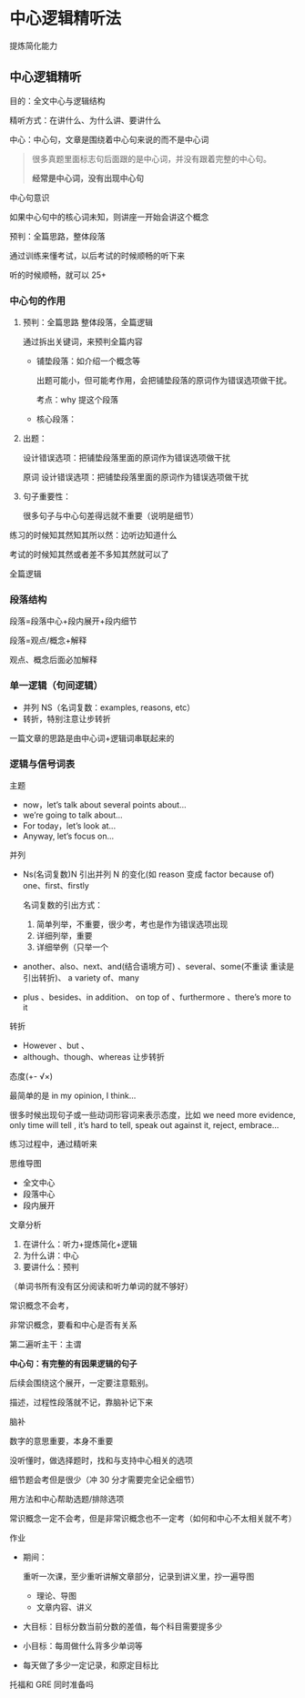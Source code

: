 # 中心逻辑精听法

提炼简化能力

## 中心逻辑精听

目的：全文中心与逻辑结构

精听方式：在讲什么、为什么讲、要讲什么

中心：中心句，文章是围绕着中心句来说的而不是中心词

> 很多真题里面标志句后面跟的是中心词，并没有跟着完整的中心句。
>
> **经常是中心词，没有出现中心句**

中心句意识

如果中心句中的核心词未知，则讲座一开始会讲这个概念

预判：全篇思路，整体段落

通过训练来懂考试，以后考试的时候顺畅的听下来

听的时候顺畅，就可以 25+

### 中心句的作用

1. 预判：全篇思路 整体段落，全篇逻辑

   通过拆出关键词，来预判全篇内容

   - 铺垫段落：如介绍一个概念等

     出题可能小，但可能考作用，会把铺垫段落的原词作为错误选项做干扰。

     考点：why 提这个段落

   - 核心段落：

2. 出题：

   设计错误选项：把铺垫段落里面的原词作为错误选项做干扰

   原词 设计错误选项：把铺垫段落里面的原词作为错误选项做干扰

3. 句子重要性：

   很多句子与中心句差得远就不重要（说明是细节）

练习的时候知其然知其所以然：边听边知道什么

考试的时候知其然或者差不多知其然就可以了

全篇逻辑

### 段落结构

段落=段落中心+段内展开+段内细节

段落=观点/概念+解释

观点、概念后面必加解释

### 单一逻辑（句间逻辑）

- 并列 NS（名词复数：examples, reasons, etc）
- 转折，特别注意让步转折

一篇文章的思路是由中心词+逻辑词串联起来的

### 逻辑与信号词表

主题

- now，let’s talk about several points about...
- we’re going to talk about...
- For today，let’s look at...
- Anyway, let’s focus on...

并列

- Ns(名词复数)N 引出并列 N 的变化(如 reason 变成 factor because of) one、first、firstly

  名词复数的引出方式：

  1. 简单列举，不重要，很少考，考也是作为错误选项出现
  2. 详细列举，重要
  3. 详细举例（只举一个

- another、also、next、and(结合语境方可) 、several、some(不重读 重读是引出转折)、 a variety of、many

- plus 、besides、in addition、 on top of 、furthermore 、there’s more to it

转折

- However 、but 、
- although、though、whereas 让步转折

态度(+- √×)

最简单的是 in my opinion, I think...

很多时候出现句子或一些动词形容词来表示态度，比如 we need more evidence, only time will tell , it’s hard to tell, speak out against it, reject, embrace...

练习过程中，通过精听来

思维导图

- 全文中心
- 段落中心
- 段内展开

文章分析

1. 在讲什么：听力+提炼简化+逻辑
2. 为什么讲：中心
3. 要讲什么：预判

（单词书所有没有区分阅读和听力单词的就不够好）

常识概念不会考，

非常识概念，要看和中心是否有关系

第二遍听主干：主谓

**中心句：有完整的有因果逻辑的句子**

后续会围绕这个展开，一定要注意甄别。

描述，过程性段落就不记，靠脑补记下来

脑补

数字的意思重要，本身不重要

没听懂时，做选择题时，找和与支持中心相关的选项

细节题会考但是很少（冲 30 分才需要完全记全细节）

用方法和中心帮助选题/排除选项

常识概念一定不会考，但是非常识概念也不一定考（如何和中心不太相关就不考）

作业

- 期间：

  重听一次课，至少重听讲解文章部分，记录到讲义里，抄一遍导图

  - 理论、导图
  - 文章内容、讲义

- 大目标：目标分数当前分数的差值，每个科目需要提多少
- 小目标：每周做什么背多少单词等
- 每天做了多少一定记录，和原定目标比

托福和 GRE 同时准备吗

